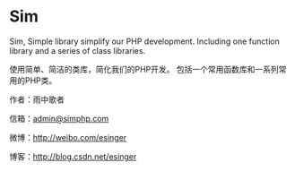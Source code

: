 Sim
======

Sim, Simple library simplify our PHP development.
Including one function library and a series of class libraries.

使用简单、简洁的类库，简化我们的PHP开发。
包括一个常用函数库和一系列常用的PHP类。


作者：雨中歌者

信箱：admin@simphp.com

微博：http://weibo.com/esinger

博客：http://blog.csdn.net/esinger

